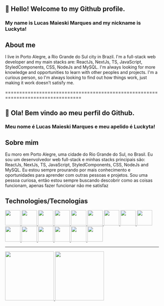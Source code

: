 ## 👋 Hello! Welcome to my Github profile.

### My name is Lucas Maieski Marques and my nickname is Luckyta!

## About me

I live in Porto Alegre, a Rio Grande do Sul city in Brazil. I'm a full-stack web developer and my main stacks are: ReactJs, NextJs, TS, JavaScript, StyledComponents, CSS, NodeJs and MySQL.
I'm always looking for more knowledge and opportunities to learn with other peoples and projects. I'm a curious person, so I'm always looking to find out how things work, just making it work doesn't satisfy me.

=================================================================================
## 👋 Ola! Bem vindo ao meu perfil do Github.

### Meu nome é Lucas Maieski Marques e meu apelido é Luckyta!

## Sobre mim

Eu moro em Porto Alegre, uma cidade do Rio Grande do Sul, no Brasil. Eu sou um desenvolvedor web full-stack e minhas stacks principais são: 
ReactJs, NextJs, TS, JavaScript, StyledComponents, CSS, NodeJs and MySQL.
Eu estou sempre prourando por mais conhecimento e oportunidades para aprender com outras pessoas e projetos. Sou uma pessoa curiosa, então estou sempre buscando descobrir como as coisas funcionam, apenas fazer funcionar não me satisfaz

## Technologies/Tecnologias

<div>
  <a href="https://github.com/Lucky-ta">
    <img src="https://cdn.jsdelivr.net/gh/devicons/devicon/icons/html5/html5-original-wordmark.svg" width="50" height="50"/>
    <img src="https://cdn.jsdelivr.net/gh/devicons/devicon/icons/javascript/javascript-original.svg" width="50" height="50"/>
    <img src="https://cdn.jsdelivr.net/gh/devicons/devicon/icons/css3/css3-original.svg" width="50" height="50"/>
    <img src="https://cdn.jsdelivr.net/gh/devicons/devicon/icons/react/react-original.svg" width="50" height="50"/>
    <img src="https://cdn.jsdelivr.net/gh/devicons/devicon/icons/jest/jest-plain.svg" width="50" height="50"/>
    <img src="https://cdn.jsdelivr.net/gh/devicons/devicon/icons/mysql/mysql-original-wordmark.svg" width="50" height="50"/>
    <img src="https://cdn.jsdelivr.net/gh/devicons/devicon/icons/nodejs/nodejs-plain-wordmark.svg" width="50" height="50"/>
    <img src="https://cdn.jsdelivr.net/gh/devicons/devicon/icons/git/git-plain-wordmark.svg" width="50" height="50"/>
    <img src="https://cdn.jsdelivr.net/gh/devicons/devicon/icons/nextjs/nextjs-original-wordmark.svg" width="50" height="50" />
    <img src="https://cdn.jsdelivr.net/gh/devicons/devicon/icons/python/python-original-wordmark.svg" width="50" height="50" />
    <img src="https://cdn.jsdelivr.net/gh/devicons/devicon/icons/sequelize/sequelize-original.svg" width="50" height="50"/>
    <img src="https://cdn.jsdelivr.net/gh/devicons/devicon/icons/typescript/typescript-original.svg" width="50" height="50"/>
    <img src="https://cdn.jsdelivr.net/gh/devicons/devicon/icons/mongodb/mongodb-original-wordmark.svg" width="50" height="50"/>
    <img src="https://cdn.jsdelivr.net/gh/devicons/devicon/icons/docker/docker-original-wordmark.svg" width="50" height="50"/>
    <img src="https://cdn.jsdelivr.net/gh/devicons/devicon/icons/sass/sass-original.svg" width="50" height="50"/>
  </a>
</div>

<hr>
</hr>
<div>
  <a href="https://github.com/Lucky-ta">
    <img src="https://github-readme-stats.vercel.app/api?username=Lucky-ta&show_icons=true&count_private=true&theme=tokyonight" height="160em" style="max-width: 100%;"/>
    <img src="https://github-readme-stats.vercel.app/api/top-langs/?username=Lucky-ta&layout=compact&langs_count=10&theme=tokyonight" height="160em" style="max-width:        100%;"/>
  </a>
</div>
